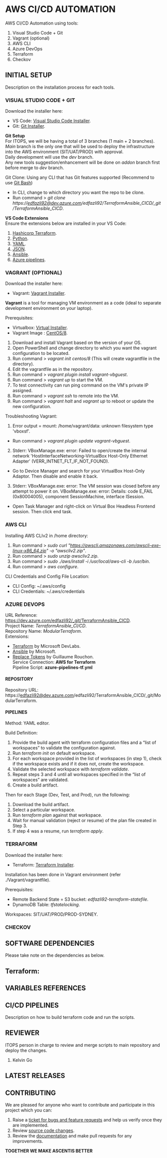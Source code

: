 # AWS CI/CD AUTOMATION 
AWS CI/CD Automation using tools:
1. Visual Studio Code + Git
2. Vagrant (optional)
3. AWS CLI
4. Azure DevOps
5. Terraform
6. Checkov

## INITIAL SETUP
Description on the installation process for each tools.  
   
### VISUAL STUDIO CODE + GIT
Download the installer here:  
- VS Code: [Visual Studio Code Installer](https://code.visualstudio.com/).
- Git: [Git Installer](https://git-scm.com/).  
  
**Git Setup**  
For ITOPS, we will be having a total of 3 branches (1 main + 2 branches).  
*Main* branch is the only one that will be used to deploy the infrastructure into the AWS environment (SIT/UAT/PROD) with approval.  
Daily development will use the *dev* branch.  
Any new tools suggestion/enhancement will be done on *addon* branch first before merge to *dev* branch.  
  
Git Clone:
Using any CLI that has Git features supported (Recommend to use [Git Bash](https://git-scm.com/))  
- In CLI, change to which directory you want the repo to be clone.  
- Run command > *git clone https://edfazli92@dev.azure.com/edfazli92/TerraformAnsible_CICD/_git/TerraformAnsible_CICD*.  
  
**VS Code Extensions**  
Ensure the extensions below are installed in your VS Code:  
1. [Hashicorp Terraform](hashicorp.terraform).
2. [Python](ms-python.python).
3. [YAML](redhat.vscode-yaml).
4. [JSON](zainchen.json).
5. [Ansible](tomaciazek.ansible).
6. [Azure pipelines](ms-azure-devops.azure-pipelines).
  
### VAGRANT (OPTIONAL)
Download the installer here:  
- Vagrant: [Vagrant Installer](https://www.vagrantup.com/downloads).
  
**Vagrant** is a tool for managing VM environment as a code (ideal to separate development environment on your laptop).  
  
Prerequisites:  
- Virtualbox: [Virtual Installer](https://www.virtualbox.org/).  
- Vagrant Image : [CentOS/8](https://app.vagrantup.com/centos/boxes/8).  
  
1. Download and install Vagrant based on the version of your OS.  
2. Open PowerShell and change directory to which you want the vagrant configuration to be located.  
3. Run command > *vagrant init centos/8* (This will create vagrantfile in the directory).  
4. Edit the vagrantfile as in the repository.  
5. Run command > *vagrant plugin install vagrant-vbguest*.  
6. Run command > *vagrant up* to start the VM.  
7. To test connectivity can run ping command on the VM's private IP assigned.  
8. Run command > *vagrant ssh* to remote into the VM.  
9. Run command > *vagrant halt* and *vagrant up* to reboot or update the new configuration.  
  
Troubleshooting Vagrant:
1. Error output = mount: /home/vagrant/data: unknown filesystem type 'vboxsf'.  
- Run command > *vagrant plugin update vagrant-vbguest*.  
2. Stderr: VBoxManage.exe: error: Failed to open/create the internal network 'HostInterfaceNetworking-VirtualBox Host-Only Ethernet Adapter' (VERR_INTNET_FLT_IF_NOT_FOUND).  
- Go to Device Manager and search for your VirtualBox Host-Only Adaptor. Then disable and enable it back.  
3. Stderr: VBoxManage.exe: error: The VM session was closed before any attempt to power it on.
VBoxManage.exe: error: Details: code E_FAIL (0x80004005), component SessionMachine, interface ISession.  
- Open Task Manager and right-click on Virtual Box Headless Frontend session. Then click end task.  
  
### AWS CLI
Installing AWS CLIv2 in /home directory:
1. Run command > *sudo curl "https://awscli.amazonaws.com/awscli-exe-linux-x86_64.zip" -o "awscliv2.zip"*.  
2. Run command > *sudo unzip awscliv2.zip*.  
3. Run command > *sudo ./aws/install -i /usr/local/aws-cli -b /usr/bin*.  
4. Run command > *aws configure*.  
    
CLI Credentials and Config File Location:
- CLI Config: ~/.aws/config  
- CLI Credentials: ~/.aws/credentials  
  
### AZURE DEVOPS
URL Reference: https://dev.azure.com/edfazli92/_git/TerraformAnsible_CICD.  
Project Name: *TerraformAnsible_CI/CD*.  
Repository Name: *ModularTerraform*.  
Extensions:  
- [Terraform](https://marketplace.visualstudio.com/items?itemName=ms-devlabs.custom-terraform-tasks) by Microsoft DevLabs.  
- [Ansible](https://marketplace.visualstudio.com/items?itemName=ms-vscs-rm.vss-services-ansible&targetId=f50bb806-12a5-4271-93c0-94a1fad3241a&utm_source=vstsproduct&utm_medium=ExtHubManageList) by Microsoft.  
- [Replace Tokens](https://marketplace.visualstudio.com/items?itemName=qetza.replacetokens&targetId=f50bb806-12a5-4271-93c0-94a1fad3241a&utm_source=vstsproduct&utm_medium=ExtHubManageList) by Guillaume Rouchon.  
Service Connection: **AWS for Terraform**  
Pipeline Script: **azure-pipelines-tf.yml**  
    
#### REPOSITORY  
Repository URL: https://edfazli92@dev.azure.com/edfazli92/TerraformAnsible_CICD/_git/ModularTerraform.  
  
#### PIPELINES  
Method: YAML editor.  
  
Build Definition:  
  
1. Provide the build agent with terraform configuration files and a “list of workspaces” to validate the configuration against.  
2. Run *terraform init* on default workspace.  
3. For each workspace provided in the list of workspaces (in step 1), check if the workspace exists and if it does not, create the workspace.  
4. Validate the selected workspace with *terraform validate*.  
5. Repeat steps 3 and 4 until all workspaces specified in the “list of workspaces” are validated.  
6. Create a build artifact.  
  
Then for each Stage (Dev, Test, and Prod), run the following:  
1. Download the build artifact.  
2. Select a particular workspace.  
3. Run *terraform plan* against that workspace.  
4. Wait for manual validation (reject or resume) of the plan file created in Step 3.  
5. If step 4 was a resume, run *terraform apply*.  
  
### TERRAFORM  
Download the installer here:  
- Terraform: [Terraform Installer](https://www.terraform.io/downloads.html).  
  
Installation has been done in Vagrant environment (refer ./Vagrant/vagrantfile).   
  
Prerequisites:
- Remote Backend State = S3 bucket: *edfazli92-terraform-statefile*.  
- DynamoDB Table: *tfstatelocking*.  
  
Workspaces: SIT/UAT/PROD/PROD-SYDNEY.  
  
### CHECKOV  
    
  
## SOFTWARE DEPENDENCIES  
Please take note on the dependencies as below.  
  
Terraform:  
-  
  
## VARIABLES REFERENCES  
  
## CI/CD PIPELINES  
Description on how to build terraform code and run the scripts.  
  
## REVIEWER  
ITOPS person in charge to review and merge scripts to main repository and deploy the changes.  
1. Kelvin Go
  
## LATEST RELEASES  
  
## CONTRIBUTING  
We are pleased for anyone who want to contribute and participate in this project which you can:
1. Raise a [ticket for bugs and feature requests](URL) and help us verify once they are implemented. 
2. Review [source code changes](URL).
3. Review the [documentation](URL) and make pull requests for any improvements.  
  
**TOGETHER WE MAKE ASCENTIS BETTER**  
